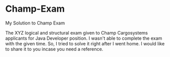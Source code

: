 # Champ-Exam
My Solution to Champ Exam

The XYZ logical and structural exam given to Champ Cargosystems applicants for Java Developer position. I wasn't able to complete the exam with the given time. So, I tried to solve it right after I went home. I would like to share it to you incase you need a reference.
